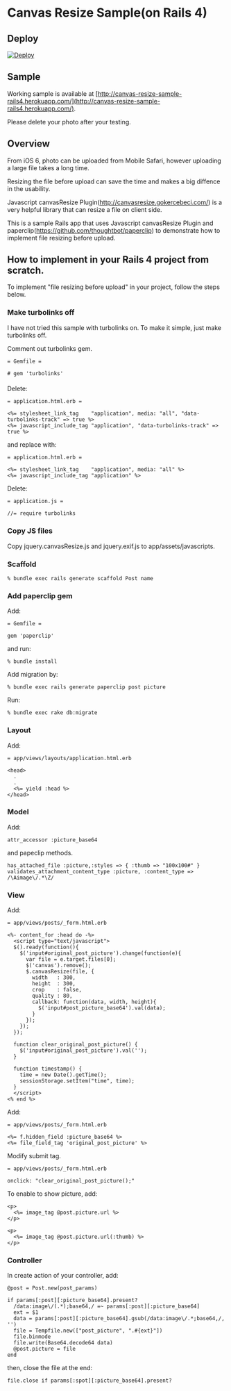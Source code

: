 # Canvas Resize Sample(on Rails 4)

## Deploy

[![Deploy](https://www.herokucdn.com/deploy/button.png)](https://heroku.com/deploy)

## Sample

Working sample is available at [http://canvas-resize-sample-rails4.herokuapp.com/](http://canvas-resize-sample-rails4.herokuapp.com/). 

Please delete your photo after your testing.

## Overview

From iOS 6, photo can be uploaded from Mobile Safari, however uploading a large file takes a long time.

Resizing the file before upload can save the time and makes a big diffence in the usability.

Javascript canvasResize Plugin(http://canvasresize.gokercebeci.com/) is a very helpful library that can resize a file on client side.

This is a sample Rails app that uses Javascript canvasResize Plugin and paperclip(https://github.com/thoughtbot/paperclip) to demonstrate how to implement file resizing before upload.

## How to implement in your Rails 4 project from scratch.

To implement "file resizing before upload" in your project, follow the steps below.

### Make turbolinks off

I have not tried this sample with turbolinks on. To make it simple, just make turbolinks off.


Comment out turbolinks gem.

```
= Gemfile =

# gem 'turbolinks'
```

#### 

Delete:

```
= application.html.erb =

<%= stylesheet_link_tag    "application", media: "all", "data-turbolinks-track" => true %>
<%= javascript_include_tag "application", "data-turbolinks-track" => true %>
```

and replace with:

```
= application.html.erb =

<%= stylesheet_link_tag    "application", media: "all" %>
<%= javascript_include_tag "application" %>
```

Delete:

```
= application.js =

//= require turbolinks
```

### Copy JS files

Copy jquery.canvasResize.js and jquery.exif.js to app/assets/javascripts.

### Scaffold

```
% bundle exec rails generate scaffold Post name
```

### Add paperclip gem

Add:

```
= Gemfile =

gem 'paperclip'
```

and run:

```
% bundle install
```

Add migration by:

```
% bundle exec rails generate paperclip post picture
```

Run:

```
% bundle exec rake db:migrate
```

### Layout

Add:

```
= app/views/layouts/application.html.erb

<head>
  .
  .
  <%= yield :head %>
</head>
```

### Model

Add:

```
attr_accessor :picture_base64
```

and papeclip methods.

```
has_attached_file :picture,:styles => { :thumb => "100x100#" }
validates_attachment_content_type :picture, :content_type => /\Aimage\/.*\Z/
```

### View

Add:

```
= app/views/posts/_form.html.erb

<%- content_for :head do -%>
  <script type="text/javascript">
  $().ready(function(){
    $('input#original_post_picture').change(function(e){
      var file = e.target.files[0];
      $('canvas').remove();
      $.canvasResize(file, {
        width   : 300,
        height  : 300,
        crop    : false,
        quality : 80,
        callback: function(data, width, height){
          $('input#post_picture_base64').val(data);
        }
      });
    });
  });

  function clear_original_post_picture() {
    $('input#original_post_picture').val('');
  }

  function timestamp() {
    time = new Date().getTime();
    sessionStorage.setItem("time", time);
  }
  </script>
<% end %>
```

Add:

```
= app/views/posts/_form.html.erb

<%= f.hidden_field :picture_base64 %>
<%= file_field_tag 'original_post_picture' %>
```

Modify submit tag.

```
= app/views/posts/_form.html.erb

onclick: "clear_original_post_picture();"
```

To enable to show picture, add:

```
<p>
  <%= image_tag @post.picture.url %>
</p>

<p>
  <%= image_tag @post.picture.url(:thumb) %>
</p>
```

### Controller

In create action of your controller, add:

```
@post = Post.new(post_params)

if params[:post][:picture_base64].present?
  /data:image\/(.*);base64,/ =~ params[:post][:picture_base64]
  ext = $1
  data = params[:post][:picture_base64].gsub(/data:image\/.*;base64,/, '')
  file = Tempfile.new(["post_picture", ".#{ext}"])
  file.binmode
  file.write(Base64.decode64 data)
  @post.picture = file
end
```

then, close the file at the end:

```
file.close if params[:spot][:picture_base64].present?
```
